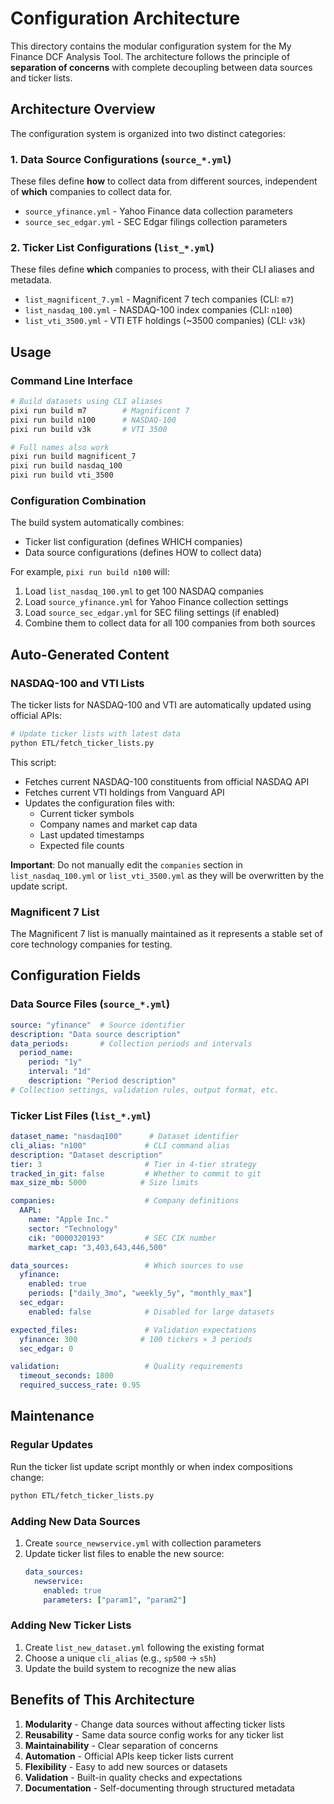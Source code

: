 # Configuration Architecture

This directory contains the modular configuration system for the My Finance DCF Analysis Tool. The architecture follows the principle of **separation of concerns** with complete decoupling between data sources and ticker lists.

## Architecture Overview

The configuration system is organized into two distinct categories:

### 1. Data Source Configurations (`source_*.yml`)
These files define **how** to collect data from different sources, independent of **which** companies to collect data for.

- `source_yfinance.yml` - Yahoo Finance data collection parameters
- `source_sec_edgar.yml` - SEC Edgar filings collection parameters

### 2. Ticker List Configurations (`list_*.yml`)  
These files define **which** companies to process, with their CLI aliases and metadata.

- `list_magnificent_7.yml` - Magnificent 7 tech companies (CLI: `m7`)
- `list_nasdaq_100.yml` - NASDAQ-100 index companies (CLI: `n100`) 
- `list_vti_3500.yml` - VTI ETF holdings (~3500 companies) (CLI: `v3k`)

## Usage

### Command Line Interface
```bash
# Build datasets using CLI aliases
pixi run build m7        # Magnificent 7 
pixi run build n100      # NASDAQ-100
pixi run build v3k       # VTI 3500

# Full names also work
pixi run build magnificent_7
pixi run build nasdaq_100  
pixi run build vti_3500
```

### Configuration Combination
The build system automatically combines:
- Ticker list configuration (defines WHICH companies)
- Data source configurations (defines HOW to collect data)

For example, `pixi run build n100` will:
1. Load `list_nasdaq_100.yml` to get 100 NASDAQ companies
2. Load `source_yfinance.yml` for Yahoo Finance collection settings
3. Load `source_sec_edgar.yml` for SEC filing settings (if enabled)
4. Combine them to collect data for all 100 companies from both sources

## Auto-Generated Content

### NASDAQ-100 and VTI Lists
The ticker lists for NASDAQ-100 and VTI are automatically updated using official APIs:

```bash
# Update ticker lists with latest data
python ETL/fetch_ticker_lists.py
```

This script:
- Fetches current NASDAQ-100 constituents from official NASDAQ API
- Fetches current VTI holdings from Vanguard API  
- Updates the configuration files with:
  - Current ticker symbols
  - Company names and market cap data
  - Last updated timestamps
  - Expected file counts

**Important**: Do not manually edit the `companies` section in `list_nasdaq_100.yml` or `list_vti_3500.yml` as they will be overwritten by the update script.

### Magnificent 7 List
The Magnificent 7 list is manually maintained as it represents a stable set of core technology companies for testing.

## Configuration Fields

### Data Source Files (`source_*.yml`)
```yaml
source: "yfinance"  # Source identifier
description: "Data source description"
data_periods:       # Collection periods and intervals
  period_name:
    period: "1y"
    interval: "1d"
    description: "Period description"
# Collection settings, validation rules, output format, etc.
```

### Ticker List Files (`list_*.yml`)  
```yaml
dataset_name: "nasdaq100"      # Dataset identifier
cli_alias: "n100"             # CLI command alias
description: "Dataset description"
tier: 3                       # Tier in 4-tier strategy
tracked_in_git: false         # Whether to commit to git
max_size_mb: 5000            # Size limits

companies:                    # Company definitions
  AAPL:
    name: "Apple Inc."
    sector: "Technology" 
    cik: "0000320193"         # SEC CIK number
    market_cap: "3,403,643,446,500"

data_sources:                 # Which sources to use
  yfinance:
    enabled: true
    periods: ["daily_3mo", "weekly_5y", "monthly_max"]
  sec_edgar:
    enabled: false            # Disabled for large datasets

expected_files:               # Validation expectations
  yfinance: 300              # 100 tickers × 3 periods
  sec_edgar: 0

validation:                   # Quality requirements
  timeout_seconds: 1800
  required_success_rate: 0.95
```

## Maintenance

### Regular Updates
Run the ticker list update script monthly or when index compositions change:
```bash
python ETL/fetch_ticker_lists.py
```

### Adding New Data Sources
1. Create `source_newservice.yml` with collection parameters
2. Update ticker list files to enable the new source:
   ```yaml
   data_sources:
     newservice:
       enabled: true
       parameters: ["param1", "param2"]
   ```

### Adding New Ticker Lists
1. Create `list_new_dataset.yml` following the existing format
2. Choose a unique `cli_alias` (e.g., `sp500` → `s5h`)
3. Update the build system to recognize the new alias

## Benefits of This Architecture

1. **Modularity** - Change data sources without affecting ticker lists
2. **Reusability** - Same data source config works for any ticker list
3. **Maintainability** - Clear separation of concerns
4. **Automation** - Official APIs keep ticker lists current
5. **Flexibility** - Easy to add new sources or datasets
6. **Validation** - Built-in quality checks and expectations
7. **Documentation** - Self-documenting through structured metadata
